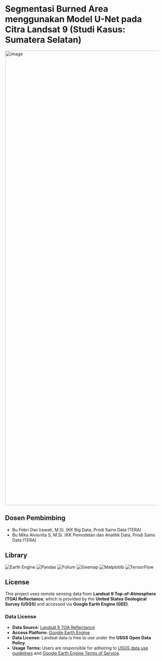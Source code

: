 # Segmentasi Burned Area menggunakan Model U-Net pada Citra Landsat 9 (Studi Kasus: Sumatera Selatan)
<img width="1500" alt="image" src="https://github.com/user-attachments/assets/b25110fa-c2e9-4824-b7b6-f42314a58ce4" />


## Dosen Pembimbing
*  Bu Febri Dwi Irawati, M.Si. (KK Big Data, Prodi Sains Data ITERA)
*  Bu Mika Alvionita S, M.Si. (KK Pemodelan dan Analitik Data, Prodi Sains Data ITERA)



## Library

![Earth Engine](https://img.shields.io/badge/ee-1.5.24-blue?logo=google-earthengine)
![Pandas](https://img.shields.io/badge/Pandas-2.2.2-darkgreen?logo=pandas)
![Folium](https://img.shields.io/badge/Folium-0.19.7-lightgrey?logo=python)
![Geemap](https://img.shields.io/badge/Geemap-0.35.3-brightgreen?logo=google-earthengine)
![Matplotlib](https://img.shields.io/badge/Matplotlib-3.10.0-orange?logo=matplotlib)
![TensorFlow](https://img.shields.io/badge/TensorFlow-2.18.0-FF6F00?logo=tensorflow)


## License

This project uses remote sensing data from **Landsat 9 Top-of-Atmosphere (TOA) Reflectance**, which is provided by the **United States Geological Survey (USGS)** and accessed via **Google Earth Engine (GEE)**.

### Data License

- **Data Source:** [Landsat 9 TOA Reflectance](https://developers.google.com/earth-engine/datasets/catalog/LANDSAT_LC09_C02_T1_TOA)
- **Access Platform:** [Google Earth Engine](https://earthengine.google.com/)
- **Data License:** Landsat data is free to use under the **USGS Open Data Policy**.
- **Usage Terms:** Users are responsible for adhering to [USGS data use guidelines](https://www.usgs.gov/information-policies-and-instructions/usgs-citation-policy) and [Google Earth Engine Terms of Service](https://earthengine.google.com/terms/).





